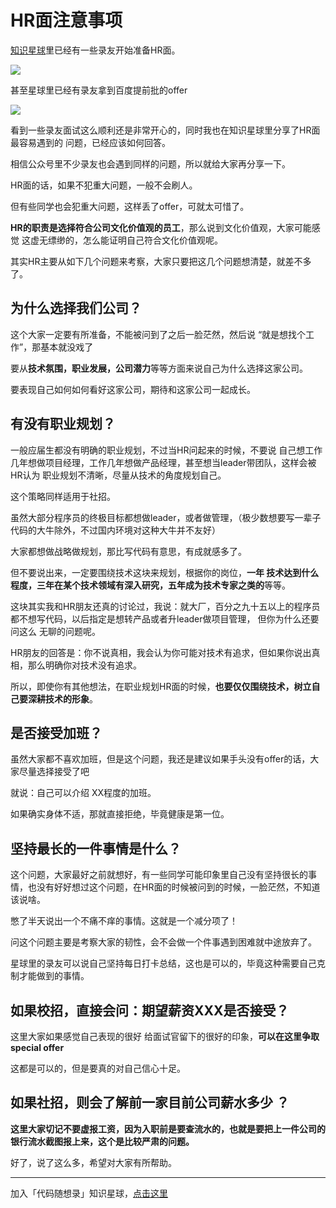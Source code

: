 
# HR面注意事项 

[知识星球](https://mp.weixin.qq.com/s/QVF6upVMSbgvZy8lHZS3CQ)里已经有一些录友开始准备HR面。

![](https://code-thinking-1253855093.file.myqcloud.com/pics/20210807155107.png)

甚至星球里已经有录友拿到百度提前批的offer

![](https://code-thinking-1253855093.file.myqcloud.com/pics/20210808102821.png)

看到一些录友面试这么顺利还是非常开心的，同时我也在知识星球里分享了HR面最容易遇到的 问题，已经应该如何回答。

相信公众号里不少录友也会遇到同样的问题，所以就给大家再分享一下。

HR面的话，如果不犯重大问题，一般不会刷人。

但有些同学也会犯重大问题，这样丢了offer，可就太可惜了。

**HR的职责是选择符合公司文化价值观的员工**，那么说到文化价值观，大家可能感觉 这虚无缥缈的，怎么能证明自己符合文化价值观呢。

其实HR主要从如下几个问题来考察，大家只要把这几个问题想清楚，就差不多了。


## 为什么选择我们公司？

这个大家一定要有所准备，不能被问到了之后一脸茫然，然后说 “就是想找个工作”，那基本就没戏了

要从**技术氛围，职业发展，公司潜力**等等方面来说自己为什么选择这家公司。

要表现自己如何如何看好这家公司，期待和这家公司一起成长。

## 有没有职业规划？

一般应届生都没有明确的职业规划，不过当HR问起来的时候，不要说 自己想工作几年想做项目经理，工作几年想做产品经理，甚至想当leader带团队，这样会被HR认为 职业规划不清晰，尽量从技术的角度规划自己。

这个策略同样适用于社招。

虽然大部分程序员的终极目标都想做leader，或者做管理，（极少数想要写一辈子代码的大牛除外，不过国内环境对这种大牛并不友好）

大家都想做战略做规划，那比写代码有意思，有成就感多了。

但不要说出来，一定要围绕技术这块来规划，根据你的岗位，**一年 技术达到什么程度，三年在某个技术领域有深入研究，五年成为技术专家之类的**等等。

这块其实我和HR朋友还真的讨论过，我说：就大厂，百分之九十五以上的程序员都不想写代码，以后指定是想转产品或者升leader做项目管理， 但你为什么还要问这么 无聊的问题呢。

HR朋友的回答是：你不说真相，我会认为你可能对技术有追求，但如果你说出真相，那么明确你对技术没有追求。

所以，即使你有其他想法，在职业规划HR面的时候，**也要仅仅围绕技术，树立自己要深耕技术的形象**。

## 是否接受加班？

虽然大家都不喜欢加班，但是这个问题，我还是建议如果手头没有offer的话，大家尽量选择接受了吧

就说：自己可以介绍 XX程度的加班。

如果确实身体不适，那就直接拒绝，毕竟健康是第一位。

## 坚持最长的一件事情是什么？

这个问题，大家最好之前就想好，有一些同学可能印象里自己没有坚持很长的事情，也没有好好想过这个问题，在HR面的时候被问到的时候，一脸茫然，不知道该说啥。

憋了半天说出一个不痛不痒的事情。这就是一个减分项了！

问这个问题主要是考察大家的韧性，会不会做一个件事遇到困难就中途放弃了。

星球里的录友可以说自己坚持每日打卡总结，这也是可以的，毕竟这种需要自己克制才能做到的事情。

## 如果校招，直接会问：期望薪资XXX是否接受？

这里大家如果感觉自己表现的很好 给面试官留下的很好的印象，**可以在这里争取 special offer**

这都是可以的，但是要真的对自己信心十足。

## 如果社招，则会了解前一家目前公司薪水多少 ？

**这里大家切记不要虚报工资，因为入职前是要查流水的，也就是要把上一件公司的银行流水截图报上来，这个是比较严肃的问题。**


好了，说了这么多，希望对大家有所帮助。

---------------

加入「代码随想录」知识星球，[点击这里](https://mp.weixin.qq.com/s/QVF6upVMSbgvZy8lHZS3CQ)
